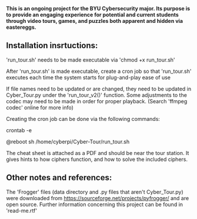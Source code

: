 <strong>This is an ongoing project for the BYU Cybersecurity major.
Its purpose is to provide an engaging experience for potential  and
current students through video tours, games, and puzzles both apparent
and hidden via eastereggs.</strong>

<h2>Installation insrtuctions:</h2>

'run_tour.sh' needs to be made executable via 'chmod +x run_tour.sh'
 
After 'run_tour.sh' is made executable, create a cron job so that
'run_tour.sh' executes each time the system starts for plug-and-play
ease of use

If file names need to be updated or are changed, they need to be
updated in Cyber_Tour.py under the 'run_tour_v2()' function. Some
adjustments to the codec may need to be made in order for proper
playback. (Search 'ffmpeg codec' online for more info)

Creating the cron job can be done via the following commands:

crontab -e

@reboot sh /home/cyberpi/Cyber-Tour/run_tour.sh


The cheat sheet is attached as a PDF and should be near the tour station.
It gives hints to how ciphers function, and how to solve the included ciphers.

<h2>Other notes and references:</h2>

The 'Frogger' files (data directory and .py files that aren't Cyber_Tour.py)
were downloaded from https://sourceforge.net/projects/pyfrogger/ and are open source.
Further information concerning this project can be found in 'read-me.rtf'
